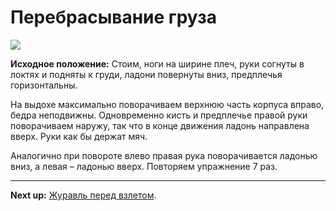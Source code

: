 # Перебрасывание груза



![](../img/29.png)

**Исходное положение:** Стоим, ноги на ширине плеч, руки согнуты в локтях и
подняты к груди, ладони повернуты вниз, предплечья горизонтальны.

На выдохе максимально поворачиваем верхнюю часть корпуса вправо, бедра
неподвижны. Одновременно кисть и предплечье правой руки поворачиваем наружу, так
что в конце движения ладонь направлена вверх. Руки как бы держат мяч.

Аналогично при повороте влево правая рука поворачивается ладонью вниз, а левая –
ладонью вверх. Повторяем упражнение 7 раз.

***

**Next up:** [Журавль перед взлетом](../30).
